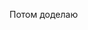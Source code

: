 Потом доделаю
<!---
Suppyour/Suppyour is a ✨ special ✨ repository because its `README.md` (this file) appears on your GitHub profile.
You can click the Preview link to take a look at your changes.
--->
